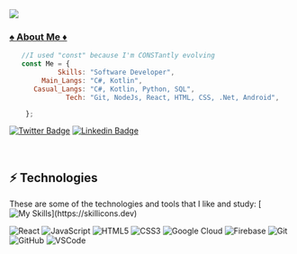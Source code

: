 <img src="https://komarev.com/ghpvc/?username=arthurjunior&color=blueviolet&style=flat">
<div align='center'>
    <a href="https://github.com/arthurjunior">
</div>

</div>
  
  ### ♠️ About Me ♦️
 
```js
   //I used "const" because I'm CONSTantly evolving
   const Me = {
            Skills: "Software Developer",
        Main_Langs: "C#, Kotlin",
      Casual_Langs: "C#, Kotlin, Python, SQL",
              Tech: "Git, NodeJs, React, HTML, CSS, .Net, Android",

    };

```

[![Twitter Badge](https://img.shields.io/badge/-Twitter-blue?style=flat-square&labelColor=blue&logo=twitter&logoColor=white&link=https://twitter.com/arthug7)](https://twitter.com/arthug7)
[![Linkedin Badge](https://img.shields.io/badge/-LinkedIn-blue?style=flat-square&logo=Linkedin&logoColor=white&link=https://www.linkedin.com/in/devarthur/)](https://www.linkedin.com/in/devarthur/) 







<div>
  
<br>


## ⚡️ Technologies

These are some of the technologies and tools that I like and study:
[![My Skills](https://skillicons.dev/icons?i=js,kotlin,cs,dotnet,mysql,html,css,androidstudio,firebase,,git,github,gitlab,)](https://skillicons.dev)

![React](https://img.shields.io/badge/-React-black?style=flat-square&logo=react)
![JavaScript](https://img.shields.io/badge/-JavaScript-black?style=flat-square&logo=javascript)
![HTML5](https://img.shields.io/badge/-HTML5-E34F26?style=flat-square&logo=html5&logoColor=white)
![CSS3](https://img.shields.io/badge/-CSS3-1572B6?style=flat-square&logo=css3)
![Google Cloud](https://img.shields.io/badge/Google%20Cloud-4285F4?style=flat-square&logo=google-cloud&logoColor=white)
![Firebase](https://img.shields.io/badge/Firebase-FFCA28?style=flat-square&logo=firebase&logoColor=white)
![Git](https://img.shields.io/badge/-Git-black?style=flat-square&logo=git)
![GitHub](https://img.shields.io/badge/-GitHub-181717?style=flat-square&logo=github)
![VSCode](https://img.shields.io/badge/-VSCode-007ACC?style=flat-square&logo=visual-studio-code&logoColor=white)

